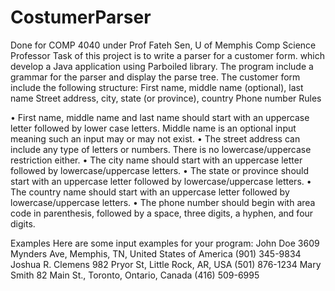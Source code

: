 # CostumerParser
Done for COMP 4040 under Prof Fateh Sen, U of Memphis Comp Science Professor
Task of this project is to write a parser for a customer form. which develop a Java application using Parboiled library. 
The program include a grammar for the parser and display the parse tree.
The customer form include the following structure:
First name, middle name (optional), last name
Street address, city, state (or province), country
Phone number
Rules

• First name, middle name and last name should start with an uppercase letter followed by lower case letters. Middle name is an optional input meaning such an input may or may not exist.
• The street address can include any type of letters or numbers. There is no lowercase/uppercase restriction either.
• The city name should start with an uppercase letter followed by lowercase/uppercase letters.
• The state or province should start with an uppercase letter followed by lowercase/uppercase letters.
• The country name should start with an uppercase letter followed by lowercase/uppercase letters.
• The phone number should begin with area code in parenthesis, followed by a space, three digits, a hyphen, and four digits.

Examples
Here are some input examples for your program:
John Doe
3609 Mynders Ave, Memphis, TN, United States of America
(901) 345-9834
Joshua R. Clemens
982 Pryor St, Little Rock, AR, USA
(501) 876-1234
Mary Smith
82 Main St., Toronto, Ontario, Canada
(416) 509-6995

